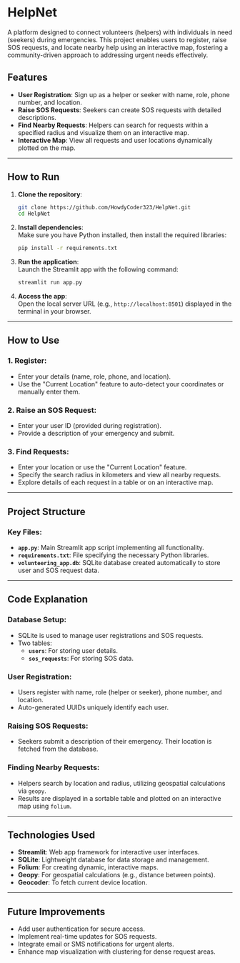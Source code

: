 # HelpNet

A platform designed to connect volunteers (helpers) with individuals in need (seekers) during emergencies. This project enables users to register, raise SOS requests, and locate nearby help using an interactive map, fostering a community-driven approach to addressing urgent needs effectively.

## Features

- **User Registration**: Sign up as a helper or seeker with name, role, phone number, and location.
- **Raise SOS Requests**: Seekers can create SOS requests with detailed descriptions.
- **Find Nearby Requests**: Helpers can search for requests within a specified radius and visualize them on an interactive map.
- **Interactive Map**: View all requests and user locations dynamically plotted on the map.

---

## How to Run

1. **Clone the repository**:
    ```bash
    git clone https://github.com/HowdyCoder323/HelpNet.git
    cd HelpNet
    ```

2. **Install dependencies**:  
   Make sure you have Python installed, then install the required libraries:
    ```bash
    pip install -r requirements.txt
    ```

3. **Run the application**:  
   Launch the Streamlit app with the following command:
    ```bash
    streamlit run app.py
    ```

4. **Access the app**:  
   Open the local server URL (e.g., `http://localhost:8501`) displayed in the terminal in your browser.

---

## How to Use

### 1. Register:
- Enter your details (name, role, phone, and location).
- Use the "Current Location" feature to auto-detect your coordinates or manually enter them.

### 2. Raise an SOS Request:
- Enter your user ID (provided during registration).
- Provide a description of your emergency and submit.

### 3. Find Requests:
- Enter your location or use the "Current Location" feature.
- Specify the search radius in kilometers and view all nearby requests.
- Explore details of each request in a table or on an interactive map.

---

## Project Structure

### Key Files:
- **`app.py`**: Main Streamlit app script implementing all functionality.
- **`requirements.txt`**: File specifying the necessary Python libraries.
- **`volunteering_app.db`**: SQLite database created automatically to store user and SOS request data.

---

## Code Explanation

### Database Setup:
- SQLite is used to manage user registrations and SOS requests.
- Two tables:
  - **`users`**: For storing user details.
  - **`sos_requests`**: For storing SOS data.

### User Registration:
- Users register with name, role (helper or seeker), phone number, and location.
- Auto-generated UUIDs uniquely identify each user.

### Raising SOS Requests:
- Seekers submit a description of their emergency. Their location is fetched from the database.

### Finding Nearby Requests:
- Helpers search by location and radius, utilizing geospatial calculations via `geopy`.
- Results are displayed in a sortable table and plotted on an interactive map using `folium`.

---

## Technologies Used

- **Streamlit**: Web app framework for interactive user interfaces.
- **SQLite**: Lightweight database for data storage and management.
- **Folium**: For creating dynamic, interactive maps.
- **Geopy**: For geospatial calculations (e.g., distance between points).
- **Geocoder**: To fetch current device location.

---

## Future Improvements

- Add user authentication for secure access.
- Implement real-time updates for SOS requests.
- Integrate email or SMS notifications for urgent alerts.
- Enhance map visualization with clustering for dense request areas.
